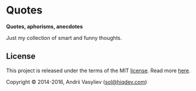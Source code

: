 Quotes
======

**Quotes, aphorisms, anecdotes**

Just my collection of smart and funny thoughts.

## License

This project is released under the terms of the MIT [license](LICENSE).
Read more [here](http://choosealicense.com/licenses/mit).

Copyright © 2014-2016, Andrii Vasyliev (sol@hiqdev.com)
